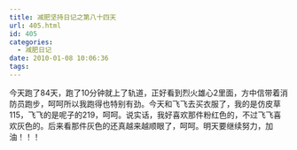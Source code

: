 ```yaml
---
title: 减肥坚持日记之第八十四天
url: 405.html
id: 405
categories:
  - 减肥日记
date: 2010-01-08 10:06:36
tags:
---
```


今天跑了84天，跑了10分钟就上了轨道，正好看到烈火雄心2里面，方中信带着消防员跑步，呵呵所以我跑得也特别有劲。今天和飞飞去买衣服了，我的是仿皮草115，飞飞的是呢子的219，呵呵。说实话，我好喜欢那件粉红色的，不过飞飞喜欢灰色的。后来看那件灰色的还真越来越顺眼了，呵呵。明天要继续努力，加油！！！
